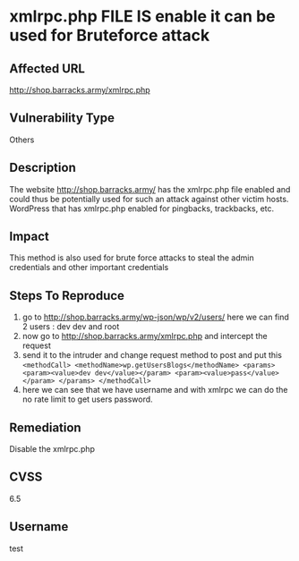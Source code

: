 # xmlrpc.php FILE IS enable it can be used for Bruteforce attack

## Affected URL
http://shop.barracks.army/xmlrpc.php

## Vulnerability Type
Others

## Description
The website http://shop.barracks.army/ has the xmlrpc.php file enabled and could thus be potentially used for such an attack against other victim hosts. WordPress that has xmlrpc.php enabled for pingbacks, trackbacks, etc.

## Impact
This method is also used for brute force attacks to steal the admin credentials and other important credentials

## Steps To Reproduce
1. go to http://shop.barracks.army/wp-json/wp/v2/users/ here we can find 2 users : dev dev and root
2. now go to http://shop.barracks.army/xmlrpc.php and intercept the request
3. send it to the intruder and change request method to post and put this `<methodCall> <methodName>wp.getUsersBlogs</methodName> <params> <param><value>dev dev</value></param> <param><value>pass</value></param> </params> </methodCall>`
4. here we can see that we have username and with xmlrpc we can do the no rate limit to get users password.

## Remediation
Disable the xmlrpc.php

## CVSS
6.5

## Username
test
